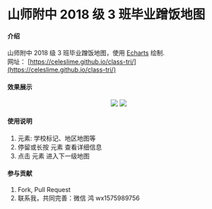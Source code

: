 # 山师附中 2018 级 3 班毕业蹭饭地图

#### 介绍
山师附中 2018 级 3 班毕业蹭饭地图，使用 [Echarts](https://echarts.apache.org) 绘制.   
网址： [https://celeslime.github.io/class-tri/](https://celeslime.github.io/class-tri/)

#### 效果展示
<center class="half">
  <img src="https://s11.ax1x.com/2024/02/06/pF1udkd.png" style="max-height: 300px;" />
  <img src="https://s11.ax1x.com/2024/02/06/pF1uUTH.png" style="max-height: 300px;" />
</center>

#### 使用说明

1. 元素: 学校标记、地区地图等
2. 停留或长按 元素 查看详细信息
3. 点击 元素 进入下一级地图

#### 参与贡献

1.  Fork, Pull Request
2.  联系我，共同完善：微信 鸿 wx1575989756